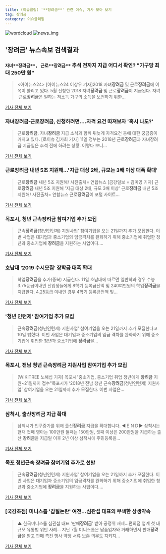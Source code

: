 ```yaml
---
title: (이슈클립) '**장려금**' 관련 이슈, 기사 모아 보기
tag: 장려금
category: 이슈클리핑
---
```

![wordcloud](https://s3.ap-northeast-2.amazonaws.com/lyrics101-wordcloud/2018-09-11-1536643825.png)
![news_img](https://user-images.githubusercontent.com/42597476/44507050-1206f400-a6e4-11e8-8d98-7ffbfebb353f.png)
## **'**장려금**'** 뉴스속보 검색결과
### `자녀**장려금**, 근로**장려금**` 추석 전까지 지급 어디서 확인? "가구당 최대 250만 원"

><아이뉴스24> [아이뉴스24 이상우 기자]2018 자녀**장려금** 및 근로**장려금**에 이목이 쏠리고 있다. 5월 신청한 2018 자녀**장려금** 및 근로**장려금**이 지급된다. 자녀·근로**장려금**은 일하는 저소득 가구의 소득을 보전하기 위한...

<a href="http://www.inews24.com/php/news_view.php?g_serial=1124914&g_menu=050300&rrf=nv" target="_blank">기사 전체 보기</a>

### 자녀**장려금**·근로**장려금**, 신청하려면....자격 요건 따져보자 '혹시 나도?'

>근로**장려금**, 자녀**장려금** 지급 소식과 함께 뒤늦게 자격요건 등에 대한 궁금증이 커지고 있다. [로이슈 김가희 기자] 11일 정부는 2018년 근로**장려금**과 자녀장려급 지급일은 추석 전에 하려는 상황. 이렇다 보니...

<a href="http://www.lawissue.co.kr/view.php?ud=2018091114083032012d12411ff9_12" target="_blank">기사 전체 보기</a>

### 근로**장려금** 내년 5조 지원해…'지급 대상 2배, 규모는 3배 이상 대폭 확대'

>근로**장려금** 내년 5조 지원해/ 사진출처= 연합뉴스 [금강일보 = 김미영 기자] 근로**장려금** 내년 5조 지원해 '지급 대상 2배, 규모 3배 이상' 근로**장려금** 내년 5조 지원해/ 사진출처= 연합뉴스  근로**장려금**이 포털 사이트...

<a href="http://www.ggilbo.com/news/articleView.html?idxno=544728" target="_blank">기사 전체 보기</a>

### 목포시, 청년 근속**장려금** 참여기업 추가 모집

>근속**장려금**(청년인턴제) 지원사업' 참여기업을 오는 21일까지 추가 모집한다. 이번 사업은 대기업과 중소기업의 임금격차를 완화하기 위해 중소기업에 취업한 청년과 중소기업에 **장려금**을 지원하는 사업이다....

<a href="http://www.joongdo.co.kr/main/view.php?key=20180911010004429" target="_blank">기사 전체 보기</a>

### 호남대 ‘2019 수시모집’ 장학금 대폭 확대

>학업**장려금**을 추가(중복) 지급한다. 11일 호남대에 따르면 일반학과 경우 수능 3.75등급이내인 신입생들에게 8학기 등록금전액 및 240여만원의 학업**장려금**을 지급한다. 4.25등급 이내인 경우 4학기 등록금전액 및...

<a href="http://view.asiae.co.kr/news/view.htm?idxno=2018091114240656119" target="_blank">기사 전체 보기</a>

### '청년 인턴제' 참여기업 추가 모집

>근속**장려금**(청년인턴제) 지원사업' 참여기업을 오는 21일까지 추가 모집한다고 10일 밝혔다. 이번 사업은 대기업과 중소기업의 임금 격차를 완화하기 위해 중소기업에 취업한 청년과 중소기업에 **장려금**을...

<a href="http://www.jnilbo.com/read.php3?aid=1536631764559126152" target="_blank">기사 전체 보기</a>

### 목포시, 전남 청년 근속**장려금** 지원사업 참여기업 추가 모집

>[WIKITREE 노해섭 기자] 목포시"중소기업, 중소기업 취업 청년에게 **장려금** 지원~21일까지 접수"목포시가 ‘2018년 전남 청년 근속**장려금**(청년인턴제) 지원사업’ 참여기업을 오는 21일까지 추가 모집한다. 이번 사업은...

<a href="http://www.wikitree.co.kr/main/news_view.php?id=368002" target="_blank">기사 전체 보기</a>

### 삼척시, 출산**장려금** 지급 확대

>삼척시가 인구증가를 위해 출산**장려금** 지급을 확대합니다. ◀ＥＮＤ▶ 삼척시는 현재 첫째 영아는 100만원 둘째는 150만원, 셋째 이상은 200만원을 지급하는 출산 **장려금**을 지급일 이후 2년 이상 삼척시에 주민등록을...

<a href="http://123.254.72.20/post/59913" target="_blank">기사 전체 보기</a>

### 목포 청년근속 **장려금** 참여기업 추가로 선발

>근속**장려금**(청년인턴제) 지원사업’ 참여기업을 오는 21일까지 추가 모집한다. 이번 사업은 대기업과 중소기업의 임금격차를 완화하기 위해 중소기업에 취업한 청년과 중소기업에 **장려금**을 지원하는 사업이다....

<a href="http://www.kjdaily.com/read.php3?aid=1536573658447906008" target="_blank">기사 전체 보기</a>

### [국감초점] 미니스톱 '갑질논란' 여전...심관섭 대표의 무색한 상생약속

>▲ 한국미니스톱 심관섭 대표 '판매**장려금**' 받아 공정위 재제…편의점 업계 첫 대규모 유통법 위반 사례... 지난 7월 미니스톱은 납품업자와 거래하면서 판매**장려금**을 받고 판매 촉진 행사 약정 서류 보존 의무도 지키지...

<a href="http://www.newspost.kr/news/articleView.html?idxno=65391" target="_blank">기사 전체 보기</a>


